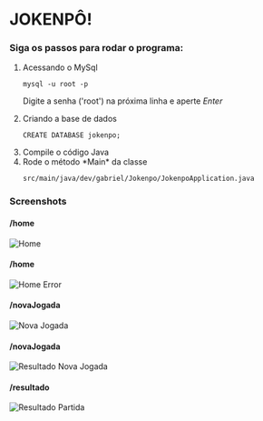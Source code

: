 # JOKENPÔ!

### Siga os passos para rodar o programa: 

<ol>
<li> Acessando o MySql

  ``` mysql -u root -p ```
  
  Digite a senha ('root') na próxima linha e aperte *Enter*
</li>

<li> Criando a base de dados

  ``` CREATE DATABASE jokenpo; ```
</li>

<li> Compile o código Java </li>

<li> Rode o método *Main* da classe

  ``` src/main/java/dev/gabriel/Jokenpo/JokenpoApplication.java ```
  
</li>

</ol>

### Screenshots

#### /home    
![Home](screenshots/home.png)

#### /home    
![Home Error](screenshots/homeError.png)

#### /novaJogada    
![Nova Jogada](screenshots/novaJogada.png)

#### /novaJogada  
![Resultado Nova Jogada](screenshots/resultadoJogada.png)

#### /resultado  
![Resultado Partida](screenshots/resultadoPartida.png)

